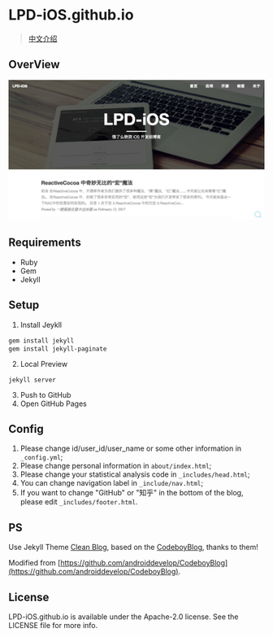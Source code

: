 # LPD-iOS.github.io

> [中文介绍](https://github.com/LPD-iOS/LPD-iOS.github.io/blob/master/README_CN.md)

## OverView

![lpd-ios.github.io](lpd-ios.github.io.png)

## Requirements

- Ruby
- Gem
- Jekyll

## Setup

1. Install Jeykll
	
```
gem install jekyll
gem install jekyll-paginate
```

2. Local Preview

```
jekyll server
```

3. Push to GitHub
4. Open GitHub Pages

## Config

1. Please change id/user_id/user_name or some other information in `_config.yml`;
2. Please change personal information in `about/index.html`;
3. Please change your statistical analysis code in `_includes/head.html`;
4. You can change navigation label in `_include/nav.html`;
5. If you want to change "GitHub" or "知乎" in the bottom of the blog, please edit `_includes/footer.html`.

## PS

Use Jekyll Theme [Clean Blog](https://github.com/deviodigital/cleanblog/), based on the [CodeboyBlog](https://github.com/androiddevelop/CodeboyBlog), thanks to them!

Modified from [https://github.com/androiddevelop/CodeboyBlog](https://github.com/androiddevelop/CodeboyBlog).

## License

LPD-iOS.github.io is available under the Apache-2.0 license. See the LICENSE file for more info.
